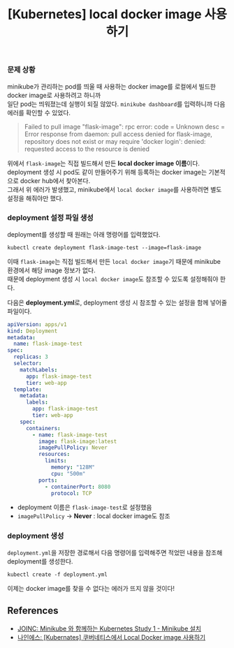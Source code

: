 ﻿---
toc: true
title:  "[Kubernetes] local docker image 사용하기"
last_modified_at:   2023-09-28
categories : Study
excerpt: ""
image: ""
sitemap :
  changefreq : weekly
  priority : 1.0
use_math: true
published: true
---

### 문제 상황
minikube가 관리하는 pod를 띄울 때 사용하는 docker image를 로컬에서 빌드한 docker image로 사용하려고 하니까<br>
일단 pod는 띄워졌는데 실행이 되질 않았다. `minikube dashboard`를 입력하니까 다음 에러를 확인할 수 있었다.<br>
> Failed to pull image "flask-image": rpc error: code = Unknown desc = Error response from daemon: pull access denied for flask-image, repository does not exist or may require 'docker login': denied: requested access to the resource is denied

위에서 `flask-image`는 직접 빌드해서 만든 **local docker image 이름**이다.<br>
deployment 생성 시 pod도 같이 만들어주기 위해 등록하는 docker image는 기본적으로 docker hub에서 찾아본다.<br>
그래서 위 에러가 발생했고, minikube에서 `local docker image`를 사용하려면 별도 설정을 해줘야만 했다.<br>

### deployment 설정 파일 생성
deployment를 생성할 때 원래는 아래 명령어를 입력했었다.<br>
```
kubectl create deployment flask-image-test --image=flask-image
```

이때 `flask-image`는 직접 빌드해서 만든 `local docker image`기 때문에 minikube 환경에서 해당 image 정보가 없다.<br>
때문에 deployment 생성 시 `local docker image`도 참조할 수 있도록 설정해줘야 한다.<br>

다음은 **deployment.yml**로, deployment 생성 시 참조할 수 있는 설정을 함께 넣어줄 파일이다.<br>
```yml
apiVersion: apps/v1
kind: Deployment
metadata:
  name: flask-image-test
spec:
  replicas: 3
  selector:
    matchLabels:
      app: flask-image-test
      tier: web-app
  template:
    metadata:
      labels:
        app: flask-image-test
        tier: web-app
    spec:
      containers:
        - name: flask-image-test
          image: flask-image:latest
          imagePullPolicy: Never
          resources:
            limits:
              memory: "128M"
              cpu: "500m"
          ports:
            - containerPort: 8080
              protocol: TCP
```
- deployment 이름은 `flask-image-test`로 설정했음
- `imagePullPolicy` → **Never** : local docker image도 참조

### deployment 생성
`deployment.yml`을 저장한 경로해서 다음 명령어를 입력해주면 적었떤 내용을 참조해 deployment를 생성한다.<br>
```
kubectl create -f deployment.yml
```

이제는 docker image를 찾을 수 없다는 에러가 뜨지 않을 것이다!<br>


## References
- [JOINC: Minikube 와 함께하는 Kubernetes Study 1 - Minikube 설치](https://www.joinc.co.kr/w/man/12/kubernetes/minikube)
- [나인에스: [Kubernates] 쿠버네티스에서 Local Docker image 사용하기](https://pokers.tistory.com/30)